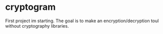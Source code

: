 # cryptogram
First project im starting. The goal is to make an encryption/decryption toul without cryptography libraries.
